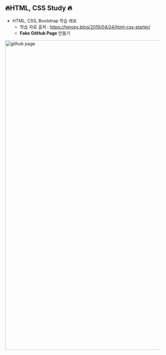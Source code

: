 ## :fire:HTML, CSS Study :fire:

- HTML, CSS, Bootstrap 학습 레포
  - 학습 자료 출처 : https://heropy.blog/2019/04/24/html-css-starter/
  - **Fake GitHub Page** 만들기

<p>
    <img src="https://user-images.githubusercontent.com/49539592/97803160-8dcd3580-1c8b-11eb-8fd8-d55552146cfb.png" alt="github page" width=1000>
</p>
